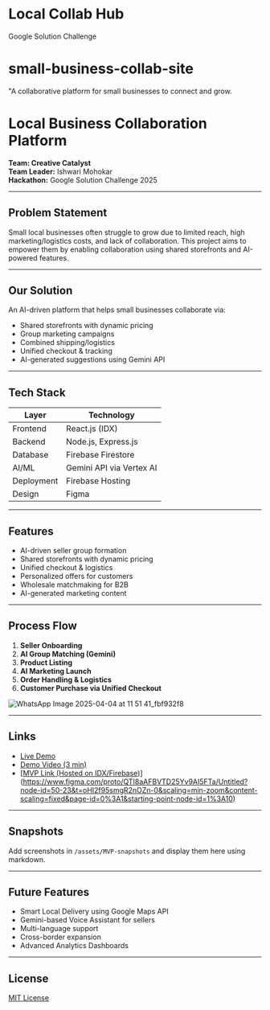 # Local Collab Hub
 Google Solution Challenge

 # small-business-collab-site
"A collaborative platform for small businesses to connect and grow.
#  Local Business Collaboration Platform

**Team: Creative Catalyst**  
**Team Leader:** Ishwari Mohokar  
**Hackathon:** Google Solution Challenge 2025

---

##  Problem Statement

Small local businesses often struggle to grow due to limited reach, high marketing/logistics costs, and lack of collaboration. This project aims to empower them by enabling collaboration using shared storefronts and AI-powered features.

---

##  Our Solution

An AI-driven platform that helps small businesses collaborate via:

- Shared storefronts with dynamic pricing
- Group marketing campaigns
- Combined shipping/logistics
- Unified checkout & tracking
- AI-generated suggestions using Gemini API

---

##  Tech Stack

| Layer        | Technology                     |
|--------------|--------------------------------|
| Frontend     | React.js (IDX)                 |
| Backend      | Node.js, Express.js            |
| Database     | Firebase Firestore             |
| AI/ML        | Gemini API via Vertex AI       |
| Deployment   | Firebase Hosting               |
| Design       | Figma                          |

---

##  Features

-  AI-driven seller group formation  
-  Shared storefronts with dynamic pricing  
-  Unified checkout & logistics  
-  Personalized offers for customers  
-  Wholesale matchmaking for B2B  
-  AI-generated marketing content

---

##  Process Flow

1. **Seller Onboarding**  
2. **AI Group Matching (Gemini)**  
3. **Product Listing**  
4. **AI Marketing Launch**  
5. **Order Handling & Logistics**  
6. **Customer Purchase via Unified Checkout**

![WhatsApp Image 2025-04-04 at 11 51 41_fbf932f8](https://github.com/user-attachments/assets/5dcbec86-9d96-421b-abcd-ed525d020238)


---

##  Links

-  [Live Demo](#)
-  [Demo Video (3 min)](#)
-  [[MVP Link (Hosted on IDX/Firebase)](#)](https://www.figma.com/proto/QTI8aAFBVTD25Yv9AI5FTa/Untitled?node-id=50-23&t=oHI2f95smgR2nOZn-0&scaling=min-zoom&content-scaling=fixed&page-id=0%3A1&starting-point-node-id=1%3A10)

---

## Snapshots

Add screenshots in `/assets/MVP-snapshots` and display them here using markdown.

---

##  Future Features

- Smart Local Delivery using Google Maps API  
- Gemini-based Voice Assistant for sellers  
- Multi-language support  
- Cross-border expansion  
- Advanced Analytics Dashboards

---

##  License

[MIT License](LICENSE)


